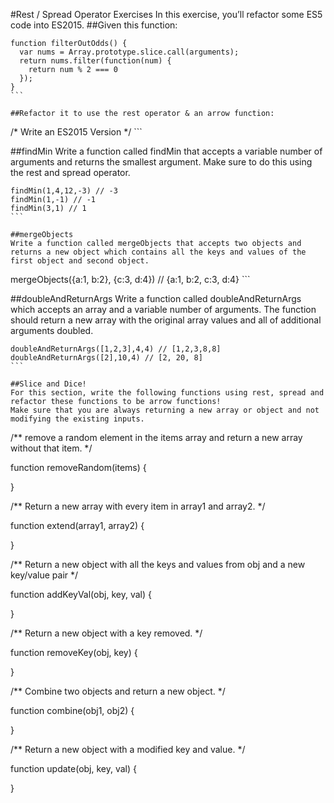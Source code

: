 #Rest / Spread Operator Exercises
In this exercise, you’ll refactor some ES5 code into ES2015.
##Given this function:
```
function filterOutOdds() {
  var nums = Array.prototype.slice.call(arguments);
  return nums.filter(function(num) {
    return num % 2 === 0
  });
}
​```

##Refactor it to use the rest operator & an arrow function:
```
/* Write an ES2015 Version */
​```

##findMin
Write a function called findMin that accepts a variable number of arguments and returns the smallest argument.
Make sure to do this using the rest and spread operator.
```
findMin(1,4,12,-3) // -3
findMin(1,-1) // -1
findMin(3,1) // 1
​```

##mergeObjects
Write a function called mergeObjects that accepts two objects and returns a new object which contains all the keys and values of the first object and second object.
```
mergeObjects({a:1, b:2}, {c:3, d:4}) // {a:1, b:2, c:3, d:4}
​```

##doubleAndReturnArgs
Write a function called doubleAndReturnArgs which accepts an array and a variable number of arguments. The function should return a new array with the original array values and all of additional arguments doubled.
```
doubleAndReturnArgs([1,2,3],4,4) // [1,2,3,8,8]
doubleAndReturnArgs([2],10,4) // [2, 20, 8]
​```

##Slice and Dice!
For this section, write the following functions using rest, spread and refactor these functions to be arrow functions!
Make sure that you are always returning a new array or object and not modifying the existing inputs.
```
/** remove a random element in the items array
and return a new array without that item. */

function removeRandom(items) {

}

/** Return a new array with every item in array1 and array2. */

function extend(array1, array2) {

}

/** Return a new object with all the keys and values
from obj and a new key/value pair */

function addKeyVal(obj, key, val) {

}


/** Return a new object with a key removed. */

function removeKey(obj, key) {

}


/** Combine two objects and return a new object. */

function combine(obj1, obj2) {

}


/** Return a new object with a modified key and value. */

function update(obj, key, val) {

}
```
